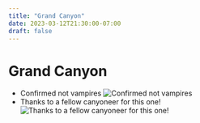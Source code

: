 ```yaml
---
title: "Grand Canyon"
date: 2023-03-12T21:30:00-07:00
draft: false
---
```


# Grand Canyon

* Confirmed not vampires
  ![Confirmed not vampires](https://i.imgur.com/uEUEIHe.jpeg)
* Thanks to a fellow canyoneer for this one!
  ![Thanks to a fellow canyoneer for this one!](https://i.imgur.com/WaJFmXu.jpeg)
